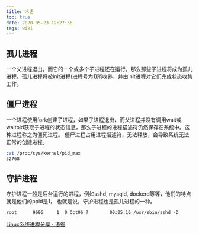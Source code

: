```yaml
---
title: 术语
toc: true
date: 2020-05-23 12:27:56
tags: wiki
---
```


## 孤儿进程

一个父进程退出，而它的一个或多个子进程还在运行，那么那些子进程将成为孤儿进程。孤儿进程将被init进程(进程号为1)所收养，并由init进程对它们完成状态收集工作。

## 僵尸进程
一个进程使用fork创建子进程，如果子进程退出，而父进程并没有调用wait或waitpid获取子进程的状态信息，那么子进程的进程描述符仍然保存在系统中。这种进程称之为僵死进程。 僵尸进程占用进程描述符，无法释放，会导致系统无法正常的创建进程。
```bash
cat /proc/sys/kernel/pid_max
32768
```
## 守护进程

守护进程一般是后台运行的进程，例如sshd, mysqld, dockerd等等，他们的特点就是他们的ppid是1， 也就是说，守护进程也是孤儿进程的一种。

```plain
root      9696     1  0 Oct06 ?        00:05:16 /usr/sbin/sshd -D
```

[Linux系统进程分享 · 语雀](https://www.yuque.com/wangdd/blog/pbcbub#J7ItX)